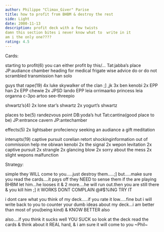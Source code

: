 ```yaml
---
author: Philippe "Climax_Giver" Parise
title: how to profit from BHBM & destroy the rest
side: Light
date: 2000-11-13
description: profit deck with a few twists
damn this section bites i never know what to  write in it
am i the only one????
rating: 4.5
---
```

Cards: 

starting to profit(6)
you can either profit by this/...
Tat:jabba’s place
JP:audiance chamber
heading for medical frigate
wise advice
do or do not
scrambled transmission
han solo

guys that rape(19)
4x luke skywalker of the clan ;] ,jk
3x ben kenobi
2x EPP han
2x EPP chewie
2x JPSD lando
EPP leia
orrimaarko
princess leia organna
c-3po
artoo
see-threepio

shwartz’s(4)
2x lone star’s shwartz
2x yogurt’s shwartz

places to be(5)
randezvous point
DB:yoda’s hut
Tat:cantina(good place to be)
JP:entrance cavern
JP:antechamber

effects(5)
2x lightsaber profeciency
seeking an audiance
a gift
meditation

interupts(19)
captive pursuit
corelian retort
shockinginformation
out of commission
help me obiwan kenobi
2x the signal
2x wepon levitation
2x captive pursuit
2x strangle
2x glancing blow
2x sorry about the mess
2x slight wepons malfunction





Strategy: 

simple   they WILL come to you.....just destroy them.....;]
but.....make sure you read the cards....it pays off
they NEED to sense them if the are playing BHBM  let him...he looses it & 2 more....he will run out.then you are still there & you kill him ;]
it WORKS DONT COMPLAIN @#$%ING TRY IT



i dont care what you think of my deck.....if you rate it low.....fine but i will write back to you to counter your dumb ideas about my deck...i am better than most of you(being kind) & KNOW BETTER also

also....if you think it sucks well YOU SUCK so look at the deck read the cards & think about it REAL hard, & i am sure it will come to you
~Phil~

